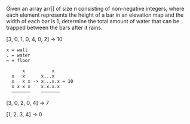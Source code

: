 Given an array arr[] of size n consisting of non-negative integers, where each element represents the height of a bar in an elevation map and the width of each bar is 1, determine the total amount of water that can be trapped between the bars after it rains.

[3, 0, 1, 0, 4, 0, 2] -> 10

```
x = wall
. = water
― = floor

      x          x  
  x   x      x...x  
  x   x x -> x...x.x = 10
  x x x x    x.x.x.x
  ―――――――    ―――――――
```

[3, 0, 2, 0, 4] -> 7

[1, 2, 3, 4] -> 0
